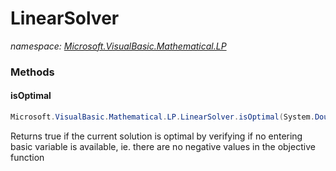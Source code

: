 ﻿# LinearSolver
_namespace: [Microsoft.VisualBasic.Mathematical.LP](./index.md)_





### Methods

#### isOptimal
```csharp
Microsoft.VisualBasic.Mathematical.LP.LinearSolver.isOptimal(System.Double[])
```
Returns true if the current solution is optimal by verifying
 if no entering basic variable is available, ie. there are no
 negative values in the objective function


